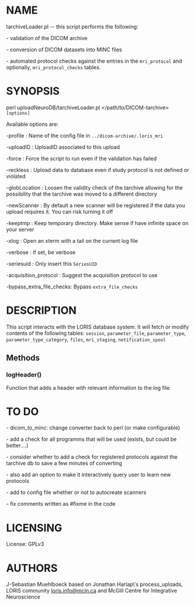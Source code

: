# NAME

tarchiveLoader.pl -- this script performs the following:

\- validation of the DICOM archive

\- conversion of DICOM datasets into MINC files

\- automated protocol checks against the entries in the `mri_protocol` and
optionally, `mri_protocol_checks` tables.

# SYNOPSIS

perl uploadNeuroDB/tarchiveLoader.pl &lt;/path/to/DICOM-tarchive> `[options]`

Available options are:

\-profile                 : Name of the config file in `../dicom-archive/.loris_mri`

\-uploadID                : UploadID associated to this upload

\-force                   : Force the script to run even if the validation
                           has failed

\-reckless                : Upload data to database even if study protocol is
                           not defined or violated

\-globLocation            : Loosen the validity check of the tarchive allowing
                           for the possibility that the tarchive was moved to
                           a different directory

\-newScanner              : By default a new scanner will be registered if the
                           data you upload requires it. You can risk turning
                           it off

\-keeptmp                 : Keep temporary directory. Make sense if have
                           infinite space on your server

\-xlog                    : Open an xterm with a tail on the current log file

\-verbose                 : If set, be verbose

\-seriesuid               : Only insert this `SeriesUID`

\-acquisition\_protocol    : Suggest the acquisition protocol to use

\-bypass\_extra\_file\_checks: Bypass `extra_file_checks`

# DESCRIPTION

This script interacts with the LORIS database system. It will fetch or modify
contents of the following tables:
`session`, `parameter_file`, `parameter_type`, `parameter_type_category`,
`files`, `mri_staging`, `notification_spool`

## Methods

### logHeader()

Function that adds a header with relevant information to the log file.

# TO DO

\- dicom\_to\_minc: change converter back to perl (or make configurable)

\- add a check for all programms that will be used (exists, but could
  be better....)

\- consider whether to add a check for registered protocols against the
  tarchive db to save a few minutes of converting

\- also add an option to make it interactively query user to learn new protocols

\- add to config file whether or not to autocreate scanners

\- fix comments written as #fixme in the code

# LICENSING

License: GPLv3

# AUTHORS

J-Sebastian Muehlboeck based on Jonathan Harlap\\'s process\_uploads, LORIS
community <loris.info@mcin.ca> and McGill Centre for Integrative Neuroscience
